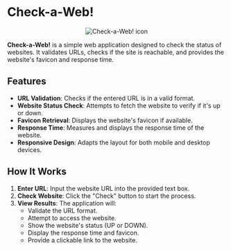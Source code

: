# Check-a-Web!

<p align="center">
  <img src="https://raw.githubusercontent.com/OffBranded/CaW/main/icon.ico" alt="Check-a-Web! icon"/>
</p>

**Check-a-Web!** is a simple web application designed to check the status of websites. It validates URLs, checks if the site is reachable, and provides the website's favicon and response time.

## Features

- **URL Validation**: Checks if the entered URL is in a valid format.
- **Website Status Check**: Attempts to fetch the website to verify if it's up or down.
- **Favicon Retrieval**: Displays the website's favicon if available.
- **Response Time**: Measures and displays the response time of the website.
- **Responsive Design**: Adapts the layout for both mobile and desktop devices.

## How It Works

1. **Enter URL**: Input the website URL into the provided text box.
2. **Check Website**: Click the "Check" button to start the process.
3. **View Results**: The application will:
   - Validate the URL format.
   - Attempt to access the website.
   - Show the website's status (UP or DOWN).
   - Display the response time and favicon.
   - Provide a clickable link to the website.
